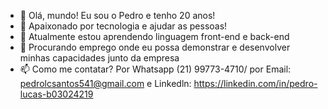 - 👋 Olá, mundo! Eu sou o Pedro e tenho 20 anos!
- 👀 Apaixonado por tecnologia e ajudar as pessoas!
- 🌱 Atualmente estou aprendendo linguagem front-end e back-end
- 💞️ Procurando emprego onde eu possa demonstrar e desenvolver minhas capacidades junto da empresa
- 📫 Como me contatar? Por Whatsapp (21) 99773-4710/ por Email: pedrolcsantos541@gmail.com e Linkedln: https://linkedin.com/in/pedro-lucas-b03024219

<!---
PedruscoCRF/PedruscoCRF is a ✨ special ✨ repository because its `README.md` (this file) appears on your GitHub profile.
You can click the Preview link to take a look at your changes.
--->
